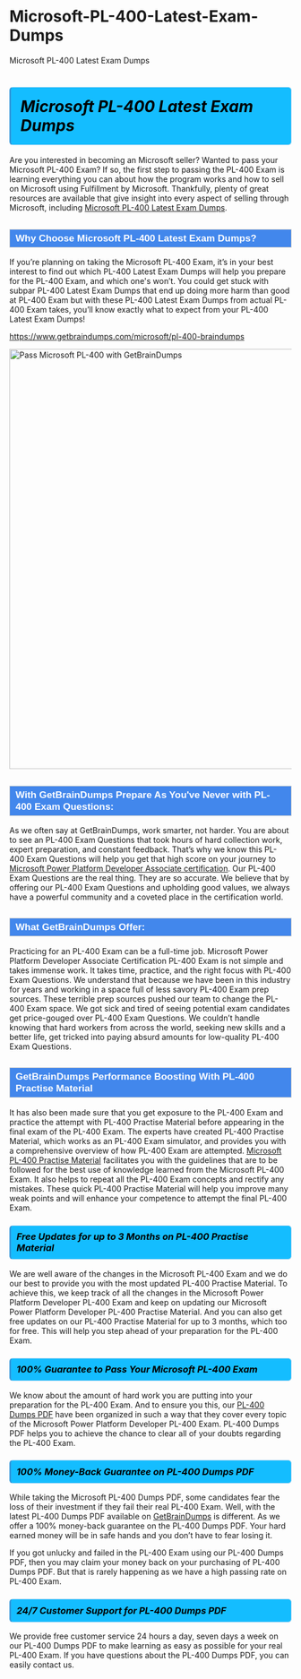 # Microsoft-PL-400-Latest-Exam-Dumps
Microsoft PL-400 Latest Exam Dumps
<h1><strong><span style="display: block; color: #000000; background: #14BDFF; border: 0.5px solid #AED6F1; border-left: 3px solid #3498DB; padding: .6em; border-radius: 6px;">                     <em>Microsoft PL-400 <span class="exam_variation">Latest Exam Dumps</span> </em>                </span></strong>            </h1>                        <p>Are you interested in becoming an Microsoft seller? Wanted to pass your Microsoft PL-400 Exam? If so, the first step to passing the PL-400 Exam is             learning everything you can about how the program works and how to sell on Microsoft using Fulfillment by Microsoft. Thankfully, plenty of great resources             are available that give insight into every aspect of selling through Microsoft, including <a href="https://www.getbraindumps.com/microsoft/pl-400-braindumps">Microsoft PL-400 <span class="exam_variation">Latest Exam Dumps</span></a>.</p>                        <h2 style="background: #4287ec; border: 1px solid #cccccc; padding: 5px 10px;">                <span style="color: #ffffff;">                    <span style="font-size: 11pt;">                        <span style="line-height: normal;">                            <span style="font-family: Calibri,sans-serif;">                                <strong>                                    <span style="font-size: 13.0pt;">Why Choose Microsoft PL-400 <span class="exam_variation">Latest Exam Dumps</span>?</span>                                </strong>                            </span>                        </span>                    </span>                </span>            </h2>                        <p>If you’re planning on taking the Microsoft PL-400 Exam, it’s in your best interest to find out which PL-400 <span class="exam_variation">Latest Exam Dumps</span> will help you prepare for the PL-400 Exam,             and which one's won’t. You could get stuck with subpar PL-400 <span class="exam_variation">Latest Exam Dumps</span> that end up doing more harm than good at PL-400 Exam but with these PL-400 <span class="exam_variation">Latest Exam Dumps</span>             from actual PL-400 Exam takes, you’ll know exactly what to expect from your PL-400 <span class="exam_variation">Latest Exam Dumps</span>!</p>                                    <p><a href="https://www.getbraindumps.com/microsoft/pl-400-braindumps">https://www.getbraindumps.com/microsoft/pl-400-braindumps</a></p>                        <p><a href="https://www.getbraindumps.com/"><img src="https://www.getbraindumps.com/images/get-updated-exam-questions-with-discount-getbraindumps.jpg" class="postImage" alt="Pass Microsoft PL-400 with GetBrainDumps" width="750"></a></p>                                        <h2 style="background: #4287ec; border: 1px solid #cccccc; padding: 5px 10px;">                <span style="color: #ffffff;">                    <span style="font-size: 11pt;">                        <span style="line-height: normal;">                            <span style="font-family: Calibri,sans-serif;">                                <strong>                                    <span style="font-size: 13.0pt;">With GetBrainDumps Prepare As You've Never with PL-400 <span class="exam_variation2">Exam Questions</span>:</span>                                </strong>                            </span>                        </span>                    </span>                </span>            </h2>                        <p>As we often say at GetBrainDumps, work smarter, not harder. You are about to see an PL-400 <span class="exam_variation2">Exam Questions</span> that took hours of hard collection work,             expert preparation, and constant feedback. That’s why we know this PL-400 <span class="exam_variation2">Exam Questions</span> will help you get that high score on your journey to             <a href="https://www.getbraindumps.com/microsoft/microsoft-power-platform-developer-associate-braindumps.html">Microsoft Power Platform Developer Associate certification</a>. Our PL-400 <span class="exam_variation2">Exam Questions</span> are the real thing. They are so accurate. We believe that by offering             our PL-400 <span class="exam_variation2">Exam Questions</span> and upholding good values, we always have a powerful community and a coveted place in the certification world.</p>                        <h2 style="background: #4287ec; border: 1px solid #cccccc; padding: 5px 10px;">                <span style="color: #ffffff;">                    <span style="font-size: 11pt;">                        <span style="line-height: normal;">                            <span style="font-family: Calibri,sans-serif;">                                <strong>                                    <span style="font-size: 13.0pt;">What GetBrainDumps Offer:</span>                                </strong>                            </span>                        </span>                    </span>                </span>            </h2>                        <p>Practicing for an PL-400 Exam can be a full-time job. Microsoft Power Platform Developer Associate Certification PL-400 Exam is not simple and takes immense work.             It takes time, practice, and the right focus with PL-400 <span class="exam_variation2">Exam Questions</span>. We understand that because we have been in this industry for years and working in a             space full of less savory PL-400 Exam prep sources. These terrible prep sources pushed our team to change the PL-400 Exam space. We got sick and             tired of seeing potential exam candidates get price-gouged over PL-400 <span class="exam_variation2">Exam Questions</span>. We couldn’t handle knowing that hard workers from across the world,             seeking new skills and a better life, get tricked into paying absurd amounts for low-quality PL-400 <span class="exam_variation2">Exam Questions</span>.</p>                        <h2 style="background: #4287ec; border: 1px solid #cccccc; padding: 5px 10px;">                <span style="color: #ffffff;">                    <span style="font-size: 11pt;">                        <span style="line-height: normal;">                            <span style="font-family: Calibri,sans-serif;">                                <strong>                                    <span style="font-size: 13.0pt;">GetBrainDumps Performance Boosting With PL-400 <span class="exam_variation3">Practise Material</span></span>                                </strong>                            </span>                        </span>                    </span>                </span>            </h2>                        <p>It has also been made sure that you get exposure to the PL-400 Exam and practice the attempt with PL-400 <span class="exam_variation3">Practise Material</span> before appearing in             the final exam of the PL-400 Exam. The experts have created PL-400 <span class="exam_variation3">Practise Material</span>, which works as an PL-400 Exam simulator, and provides you with             a comprehensive overview of how PL-400 Exam are attempted. <a href="https://www.getbraindumps.com/microsoft-braindumps.html">Microsoft PL-400 <span class="exam_variation3">Practise Material</span></a> facilitates you with the guidelines that are to be followed             for the best use of knowledge learned from the Microsoft PL-400 Exam. It also helps to repeat all the PL-400 Exam concepts and rectify any mistakes.             These quick PL-400 <span class="exam_variation3">Practise Material</span> will help you improve many weak points and will enhance your competence to attempt the final PL-400 Exam.</p>                        <h3>                <strong>                    <span style="display: block; color: #000000; background: #14BDFF; border: 0.5px solid #AED6F1; border-left: 3px solid #3498DB; padding: .6em; border-radius: 6px;">                        <em>Free Updates for up to 3 Months on PL-400 <span class="exam_variation3">Practise Material</span></em>                    </span>                </strong>            </h3>                        <p>We are well aware of the changes in the Microsoft PL-400 Exam and we do our best to provide you with the most updated PL-400 <span class="exam_variation3">Practise Material</span>.             To achieve this, we keep track of all the changes in the Microsoft Power Platform Developer PL-400 Exam and keep on updating our             Microsoft Power Platform Developer PL-400 <span class="exam_variation3">Practise Material</span>. And you can also get free updates on our PL-400 <span class="exam_variation3">Practise Material</span> for up to 3 months,             which too for free. This will help you step ahead of your preparation for the PL-400 Exam.</p>                        <h3>                <strong>                    <span style="display: block; color: #000000; background: #14BDFF; border: 0.5px solid #AED6F1; border-left: 3px solid #3498DB; padding: .6em; border-radius: 6px;">                        <em>100% Guarantee to Pass Your Microsoft PL-400 Exam</em>                    </span>                </strong>            </h3>                        <p>We know about the amount of hard work you are putting into your preparation for the PL-400 Exam. And to ensure you this, our <a href="https://www.getbraindumps.com/microsoft/pl-400-braindumps">PL-400 <span class="exam_variation4">Dumps PDF</span></a>             have been organized in such a way that they cover every topic of the Microsoft Power Platform Developer PL-400 Exam. PL-400 <span class="exam_variation4">Dumps PDF</span>             helps you to achieve the chance to clear all of your doubts regarding the PL-400 Exam.</p>                        <h3>                <strong>                    <span style="display: block; color: #000000; background: #14BDFF; border: 0.5px solid #AED6F1; border-left: 3px solid #3498DB; padding: .6em; border-radius: 6px;">                        <em>100% Money-Back Guarantee on PL-400 <span class="exam_variation4">Dumps PDF</span> </em>                    </span>                </strong>            </h3>                        <p>While taking the Microsoft PL-400 <span class="exam_variation4">Dumps PDF</span>, some candidates fear the loss of their investment if they fail their real PL-400 Exam. Well, with the latest             PL-400 <span class="exam_variation4">Dumps PDF</span> available on <a href="https://www.getbraindumps.com/microsoft/microsoft-power-platform-developer-associate-braindumps.html">GetBrainDumps</a> is different. As we offer a 100% money-back guarantee on the PL-400 <span class="exam_variation4">Dumps PDF</span>. Your hard earned money will be             in safe hands and you don’t have to fear losing it.</p>                        <p>If you got unlucky and failed in the PL-400 Exam using our PL-400 <span class="exam_variation4">Dumps PDF</span>, then you may claim your money back on your purchasing of PL-400 <span class="exam_variation4">Dumps PDF</span>.             But that is rarely happening as we have a high passing rate on PL-400 Exam.</p>                        <h3>                <strong>                    <span style="display: block; color: #000000; background: #14BDFF; border: 0.5px solid #AED6F1; border-left: 3px solid #3498DB; padding: .6em; border-radius: 6px;">                        <em>24/7 Customer Support for PL-400 <span class="exam_variation4">Dumps PDF</span></em>                    </span>                </strong>            </h3>                        <p>We provide free customer service 24 hours a day, seven days a week on our PL-400 <span class="exam_variation4">Dumps PDF</span> to make learning as easy as possible for your             real PL-400 Exam. If you have questions about the PL-400 <span class="exam_variation4">Dumps PDF</span>, you can easily contact us.</p>                    
